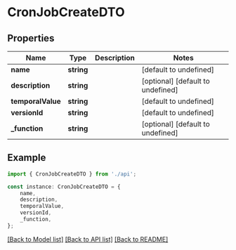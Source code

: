# CronJobCreateDTO


## Properties

Name | Type | Description | Notes
------------ | ------------- | ------------- | -------------
**name** | **string** |  | [default to undefined]
**description** | **string** |  | [optional] [default to undefined]
**temporalValue** | **string** |  | [default to undefined]
**versionId** | **string** |  | [default to undefined]
**_function** | **string** |  | [optional] [default to undefined]

## Example

```typescript
import { CronJobCreateDTO } from './api';

const instance: CronJobCreateDTO = {
    name,
    description,
    temporalValue,
    versionId,
    _function,
};
```

[[Back to Model list]](../README.md#documentation-for-models) [[Back to API list]](../README.md#documentation-for-api-endpoints) [[Back to README]](../README.md)
